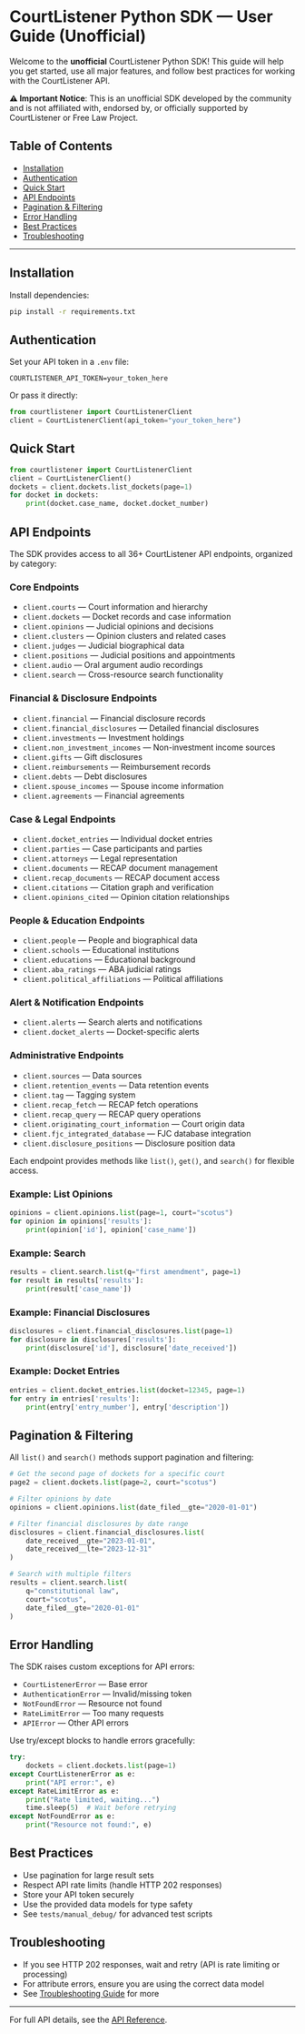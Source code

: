 # CourtListener Python SDK — User Guide (Unofficial)

Welcome to the **unofficial** CourtListener Python SDK! This guide will help you get started, use all major features, and follow best practices for working with the CourtListener API.

**⚠️ Important Notice**: This is an unofficial SDK developed by the community and is not affiliated with, endorsed by, or officially supported by CourtListener or Free Law Project.

## Table of Contents
- [Installation](#installation)
- [Authentication](#authentication)
- [Quick Start](#quick-start)
- [API Endpoints](#api-endpoints)
- [Pagination & Filtering](#pagination--filtering)
- [Error Handling](#error-handling)
- [Best Practices](#best-practices)
- [Troubleshooting](#troubleshooting)

---

## Installation

Install dependencies:
```bash
pip install -r requirements.txt
```

## Authentication

Set your API token in a `.env` file:
```
COURTLISTENER_API_TOKEN=your_token_here
```
Or pass it directly:
```python
from courtlistener import CourtListenerClient
client = CourtListenerClient(api_token="your_token_here")
```

## Quick Start

```python
from courtlistener import CourtListenerClient
client = CourtListenerClient()
dockets = client.dockets.list_dockets(page=1)
for docket in dockets:
    print(docket.case_name, docket.docket_number)
```

## API Endpoints

The SDK provides access to all 36+ CourtListener API endpoints, organized by category:

### Core Endpoints
- `client.courts` — Court information and hierarchy
- `client.dockets` — Docket records and case information
- `client.opinions` — Judicial opinions and decisions
- `client.clusters` — Opinion clusters and related cases
- `client.judges` — Judicial biographical data
- `client.positions` — Judicial positions and appointments
- `client.audio` — Oral argument audio recordings
- `client.search` — Cross-resource search functionality

### Financial & Disclosure Endpoints
- `client.financial` — Financial disclosure records
- `client.financial_disclosures` — Detailed financial disclosures
- `client.investments` — Investment holdings
- `client.non_investment_incomes` — Non-investment income sources
- `client.gifts` — Gift disclosures
- `client.reimbursements` — Reimbursement records
- `client.debts` — Debt disclosures
- `client.spouse_incomes` — Spouse income information
- `client.agreements` — Financial agreements

### Case & Legal Endpoints
- `client.docket_entries` — Individual docket entries
- `client.parties` — Case participants and parties
- `client.attorneys` — Legal representation
- `client.documents` — RECAP document management
- `client.recap_documents` — RECAP document access
- `client.citations` — Citation graph and verification
- `client.opinions_cited` — Opinion citation relationships

### People & Education Endpoints
- `client.people` — People and biographical data
- `client.schools` — Educational institutions
- `client.educations` — Educational background
- `client.aba_ratings` — ABA judicial ratings
- `client.political_affiliations` — Political affiliations

### Alert & Notification Endpoints
- `client.alerts` — Search alerts and notifications
- `client.docket_alerts` — Docket-specific alerts

### Administrative Endpoints
- `client.sources` — Data sources
- `client.retention_events` — Data retention events
- `client.tag` — Tagging system
- `client.recap_fetch` — RECAP fetch operations
- `client.recap_query` — RECAP query operations
- `client.originating_court_information` — Court origin data
- `client.fjc_integrated_database` — FJC database integration
- `client.disclosure_positions` — Disclosure position data

Each endpoint provides methods like `list()`, `get()`, and `search()` for flexible access.

### Example: List Opinions
```python
opinions = client.opinions.list(page=1, court="scotus")
for opinion in opinions['results']:
    print(opinion['id'], opinion['case_name'])
```

### Example: Search
```python
results = client.search.list(q="first amendment", page=1)
for result in results['results']:
    print(result['case_name'])
```

### Example: Financial Disclosures
```python
disclosures = client.financial_disclosures.list(page=1)
for disclosure in disclosures['results']:
    print(disclosure['id'], disclosure['date_received'])
```

### Example: Docket Entries
```python
entries = client.docket_entries.list(docket=12345, page=1)
for entry in entries['results']:
    print(entry['entry_number'], entry['description'])
```

## Pagination & Filtering

All `list()` and `search()` methods support pagination and filtering:
```python
# Get the second page of dockets for a specific court
page2 = client.dockets.list(page=2, court="scotus")

# Filter opinions by date
opinions = client.opinions.list(date_filed__gte="2020-01-01")

# Filter financial disclosures by date range
disclosures = client.financial_disclosures.list(
    date_received__gte="2023-01-01",
    date_received__lte="2023-12-31"
)

# Search with multiple filters
results = client.search.list(
    q="constitutional law",
    court="scotus",
    date_filed__gte="2020-01-01"
)
```

## Error Handling

The SDK raises custom exceptions for API errors:
- `CourtListenerError` — Base error
- `AuthenticationError` — Invalid/missing token
- `NotFoundError` — Resource not found
- `RateLimitError` — Too many requests
- `APIError` — Other API errors

Use try/except blocks to handle errors gracefully:
```python
try:
    dockets = client.dockets.list(page=1)
except CourtListenerError as e:
    print("API error:", e)
except RateLimitError as e:
    print("Rate limited, waiting...")
    time.sleep(5)  # Wait before retrying
except NotFoundError as e:
    print("Resource not found:", e)
```

## Best Practices
- Use pagination for large result sets
- Respect API rate limits (handle HTTP 202 responses)
- Store your API token securely
- Use the provided data models for type safety
- See `tests/manual_debug/` for advanced test scripts

## Troubleshooting
- If you see HTTP 202 responses, wait and retry (API is rate limiting or processing)
- For attribute errors, ensure you are using the correct data model
- See [Troubleshooting Guide](./troubleshooting.md) for more

---
For full API details, see the [API Reference](./api_reference.md). 
